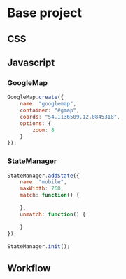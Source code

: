 # Base project

## CSS

## Javascript

### GoogleMap

```Javascript
GoogleMap.create({
    name: "googlemap",
    container: "#gmap",
    coords: "54.1136509,12.0845318",
    options: {
        zoom: 8
    }
});
```

### StateManager

```Javascript
StateManager.addState({
    name: "mobile",
    maxWidth: 768,
    match: function() {

    },
    unmatch: function() {

    }
});

StateManager.init();
```

## Workflow
